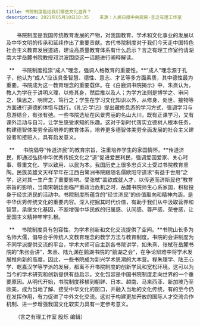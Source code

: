 ```yaml
---
title: 书院制度能给我们哪些文化滋养？
description: 2021年05月10日10:35    来源：人民日报中央厨房-言之有理工作室
---
```

<p style="text-indent:2em">书院制度是我国传统教育发展的产物，对我国教育、学术和文化事业的发展以及中华文明的传承和延续作出了重要贡献。古代书院制度对于我们今天走中国特色社会主义教育发展道路，建设高质量教育体系有什么启示？言之有理工作室约请湖南大学岳麓书院教授邓洪波围绕这一话题进行阐释解读。

  **     书院制度推崇“成人”理念，强调人格教育的重要性。**“成人”理念源于孔子，他认为“成人”应该具备智慧、德性、意志、才艺等多方面素质，其中德性最为重要。书院成为这一教育理念的重要载体。在《白鹿洞书院揭示》中，朱熹认为，教人为学在于讲明义理，以修其身，然后推以及人；为学方法则是博学之、审问之、慎思之、明辨之、笃行之；学生在学习文化知识以外，从修身、处世、接物等方面进行道德的体悟与践行。《礼记·学记》提出藏修息游的学习方式，强调学习与息游结合，有张有弛。一些书院选址在风景秀丽的名山大川，既有正课学习，又有课外活动与自习，让学生感受求知的乐趣。这对于新时代落实立德树人根本任务，构建德智体美劳全面培养的教育体系，培养更多德智体美劳全面发展的社会主义建设者和接班人，具有启发意义。

  **      书院倡导“传道济民”的教育宗旨，注重培养学生的家国情怀。**传道济民，即通过弘扬中华优秀传统文化之“道”促进爱民利民，强调爱国爱家、关心时事、尊重文化、学以致用、以民为本。我国历史上很多忠贞义士受过书院教育熏陶。民族英雄文天祥早年在江西白鹭洲书院跟随名儒欧阳守道求“有益于世用”之学，这对其一生产生了重要影响。受张栻“盖欲成就人才，以传道而济斯民也”教育宗旨的影响，当南宋朝廷面临严重政治危机之时，岳麓书院师生心系家国，积极投身于经世济民的活动中。书院制度所蕴含的“经世济民”的价值取向和精神内涵，是中华优秀传统文化的重要内容。深入挖掘其时代价值，有助于我们从中汲取营养和智慧，承继文化基因，不断增强中华民族的归属感、认同感、尊严感、荣誉感，让爱国主义精神牢牢扎根。

  **     书院制度具有包容性，为学术创新和文化交流提供了空间。**书院山长多为名师大儒，倡导合乎传统人文教育理念的教学方法与教育制度。书院的会讲制度为不同学派提供交流的平台，学术大师可自主到各书院讲学，如朱熹、张栻在岳麓书院的“朱张会讲”，朱熹、陆九渊在鹅湖书院的“鹅湖之会”，在争论辩难中将学术发展推向新的高度。因此，一些书院成为新兴学术思潮的大本营。程朱理学、陆王心学、乾嘉汉学等学派的发展，都离不开书院制度的创新学风和宽松环境。这可以为当今的学术研究和创新提供有益启示。文化包容是中国书院制度走向世界的一个重要原因。从明代开始，书院制度移植到朝鲜、日本、越南、马来西亚、新加坡乃至欧美，成为当地了解、接受中华文化的窗口，并融入当地的文化传统，有的至今仍在发挥作用，有力促进了中外文化交流。这对于构建更加开放的国际人才交流合作机制、进一步增强我国文化软实力具有一定参考意义。

      （言之有理工作室 殷烁 编辑）

<!--EndFragment-->